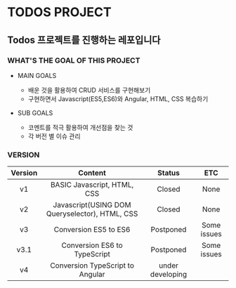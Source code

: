 # TODOS PROJECT

## Todos 프로젝트를 진행하는 레포입니다

### WHAT'S THE GOAL OF THIS PROJECT

- MAIN GOALS
  - 배운 것을 활용하여 CRUD 서비스를 구현해보기
  - 구현하면서 Javascript(ES5,ES6)와 Angular, HTML, CSS 복습하기


- SUB GOALS
  - 코멘트를 적극 활용하여 개선점을 찾는 것
  - 각 버전 별 이슈 관리

### VERSION

| Version |                     Content                    |      Status      |     ETC     |
|:-------:|:----------------------------------------------:|:----------------:|:-----------:|
|    v1   |           BASIC Javascript, HTML, CSS          |      Closed      |     None    |
|    v2   | Javascript(USING DOM Queryselector), HTML, CSS |      Closed      |     None    |
|    v3   |              Conversion ES5 to ES6             |     Postponed    | Some issues |
|   v3.1  |          Conversion ES6 to TypeScript          |     Postponed    | Some issues |
|    v4   |        Conversion TypeScript to Angular        | under developing |             |



